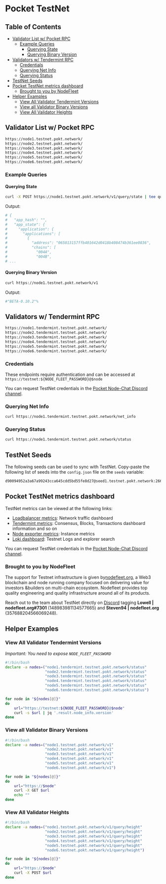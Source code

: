 # Pocket TestNet <!-- omit in toc -->

## Table of Contents <!-- omit in toc -->

- [Validator List w/ Pocket RPC](#validator-list-w-pocket-rpc)
  - [Example Queries](#example-queries)
    - [Querying State](#querying-state)
    - [Querying Binary Version](#querying-binary-version)
- [Validators w/ Tendermint RPC](#validators-w-tendermint-rpc)
  - [Credentials](#credentials)
  - [Querying Net Info](#querying-net-info)
  - [Querying Status](#querying-status)
- [TestNet Seeds](#testnet-seeds)
- [Pocket TestNet metrics dashboard](#pocket-testnet-metrics-dashboard)
  - [Brought to you by NodeFleet](#brought-to-you-by-nodefleet)
- [Helper Examples](#helper-examples)
  - [View All Validator Tendermint Versions](#view-all-validator-tendermint-versions)
  - [View all Validator Binary Versions](#view-all-validator-binary-versions)
  - [View All Validator Heights](#view-all-validator-heights)

## Validator List w/ Pocket RPC

```bash
https://node1.testnet.pokt.network/
https://node2.testnet.pokt.network/
https://node3.testnet.pokt.network/
https://node4.testnet.pokt.network/
https://node5.testnet.pokt.network/
https://node6.testnet.pokt.network/
```

### Example Queries

#### Querying State

```bash
curl -X POST https://node1.testnet.pokt.network/v1/query/state | tee query_state.json | jq
```

Output:

```bash
# {
#   "app_hash": "",
#   "app_state": {
#     "application": {
#       "applications": [
#         {
#           "address": "065013157ffb401642d0418b408474b361ee0836",
#           "chains": [
#             "004A",
#             "004B",
# ...
```

#### Querying Binary Version

```bash
curl https://node1.testnet.pokt.network/v1
```

Output:

```bash
#"BETA-0.10.2"%
```

## Validators w/ Tendermint RPC

```bash
https://node1.tendermint.testnet.pokt.network/
https://node2.tendermint.testnet.pokt.network/
https://node3.tendermint.testnet.pokt.network/
https://node4.tendermint.testnet.pokt.network/
https://node5.tendermint.testnet.pokt.network/
https://node6.tendermint.testnet.pokt.network/
```

### Credentials

These endpoints require authentication and can be accessed at `https://testnet:${NODE_FLEET_PASSWORD}@$node`

You can request TestNet credentials in the [Pocket Node-Chat Discord channel](https://discord.com/channels/553741558869131266/564836328202567725).

### Querying Net Info

```bash
curl https://node1.tendermint.testnet.pokt.network/net_info
```

### Querying Status

```bash
curl https://node1.tendermint.testnet.pokt.network/status
```

## TestNet Seeds

The following seeds can be used to sync with TestNet. Copy-paste the following list of seeds into the `config.json` file on the `seeds` variable:

```bash
d90094952a3a67a99243cca645cdd5bd55fe8d27@seed1.testnet.pokt.network:26668, 2a5258dcdbaa5ca6fd882451f5a725587427a793@seed2.testnet.pokt.network:26669, a37baa84a53f2aab1243986c1cd4eff1591e50d0@seed3.testnet.pokt.network:26668, fb18401cf435bd24a2e8bf75ea7041afcf122acf@seed4.testnet.pokt.network:26669
```

## Pocket TestNet metrics dashboard

TestNet metrics can be viewed at the following links:

- [Loadbalancer metrics](https://monitoring.nodefleet.net/d/O23g2BeWk/testnet-loadbalancer-metrics?orgId=4&var-service=testnet1@file&var-entrypoint=All&from=now-3h&to=now&refresh=5m): Network traffic dashboard
- [Tendermint metrics](https://monitoring.nodefleet.net/d/UJyurCTWz/testnet-validators-tendermint-metrics): Consensus, Blocks, Transactions dashboard information and so on
- [Node exporter metrics](https://monitoring.nodefleet.net/d/Gm5yJc94z/testnet-validators-telegraf-metrics): Instance metrics
- [Loki dashboard](https://monitoring.nodefleet.net/d/_j0yAcrVz/testnet-validators-loki): Testnet Logs and explorer search

You can request TestNet credentials in the [Pocket Node-Chat Discord channel](https://discord.com/channels/553741558869131266/564836328202567725).

### Brought to you by NodeFleet

The support for Testnet infrastructure is given by[nodefleet.org](https://nodefleet.org/), a Web3 blockchain and node running company focused on delivering value for investors &builders on multi-chain ecosystem. Nodefleet provides top quality engineering and quality infrastructure around all of its products.

Reach out to the team about TestNet directly on [Discord](https://discord.com/channels/553741558869131266/564836328202567725) tagging **Lowell | nodefleet.org#7301** (148983981134577665) and **Steven94 | nodefleet.org** (357688204566069248).

## Helper Examples

### View All Validator Tendermint Versions

_Important: You need to expose `NODE_FLEET_PASSWORD`_

```bash
#!/bin/bash
declare -a nodes=("node1.tendermint.testnet.pokt.network/status"
                  "node2.tendermint.testnet.pokt.network/status"
                  "node3.tendermint.testnet.pokt.network/status"
                  "node4.tendermint.testnet.pokt.network/status"
                  "node5.tendermint.testnet.pokt.network/status"
                  "node6.tendermint.testnet.pokt.network/status")

for node in "${nodes[@]}"
do
    url="https://testnet:${NODE_FLEET_PASSWORD}@$node"
    curl -s $url | jq '.result.node_info.version'
done
```

### View all Validator Binary Versions

```bash
#!/bin/bash
declare -a nodes=("node1.testnet.pokt.network/v1"
                  "node2.testnet.pokt.network/v1"
                  "node3.testnet.pokt.network/v1"
                  "node4.testnet.pokt.network/v1"
                  "node5.testnet.pokt.network/v1"
                  "node6.testnet.pokt.network/v1")

for node in "${nodes[@]}"
do
    url="https://$node"
    curl -X GET $url
    echo ""
done
```

### View All Validator Heights

```bash
#!/bin/bash
declare -a nodes=("node1.testnet.pokt.network/v1/query/height"
                  "node2.testnet.pokt.network/v1/query/height"
                  "node3.testnet.pokt.network/v1/query/height"
                  "node4.testnet.pokt.network/v1/query/height"
                  "node5.testnet.pokt.network/v1/query/height"
                  "node6.testnet.pokt.network/v1/query/height")

for node in "${nodes[@]}"
do
    url="https://$node"
    curl -X POST $url
done
```
